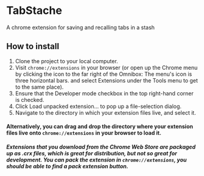 # TabStache
A chrome extension for saving and recalling tabs in a stash

## How to install
1. Clone the project to your local computer.
2. Visit `chrome://extensions` in your browser (or open up the Chrome menu by clicking the icon to the far right of the Omnibox:  The menu's icon is three horizontal bars. and select Extensions under the Tools menu to get to the same place).
3. Ensure that the Developer mode checkbox in the top right-hand corner is checked.
4. Click Load unpacked extension… to pop up a file-selection dialog.
5. Navigate to the directory in which your extension files live, and select it.

#### Alternatively, you can drag and drop the directory where your extension files live onto `chrome://extensions` in your browser to load it.

##### Extensions that you download from the Chrome Web Store are packaged up as .crx files, which is great for distribution, but not so great for development. You can pack the extension in `chrome://extensions`, you should be able to find a pack extension button.
